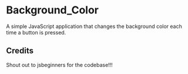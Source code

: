 # Background_Color

A simple JavaScript application that changes the background color each time a button is pressed.

## Credits

Shout out to jsbeginners for the codebase!!!
